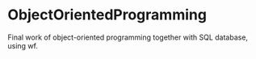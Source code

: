 # ObjectOrientedProgramming

Final work of object-oriented programming together with SQL database, using wf.

